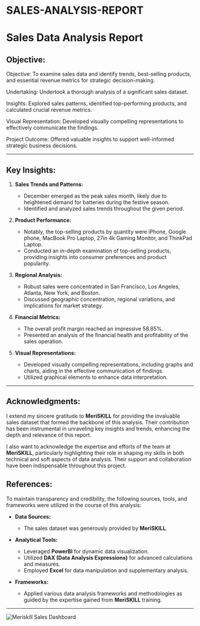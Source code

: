 # SALES-ANALYSIS-REPORT
# Sales Data Analysis Report

## Objective:
Objective: To examine sales data and identify trends, best-selling products, and essential revenue metrics for strategic decision-making.

Undertaking: Undertook a thorough analysis of a significant sales dataset.

Insights: Explored sales patterns, identified top-performing products, and calculated crucial revenue metrics.

Visual Representation: Developed visually compelling representations to effectively communicate the findings.

Project Outcome: Offered valuable insights to support well-informed strategic business decisions.

---

## Key Insights:

1. **Sales Trends and Patterns:**
   - December emerged as the peak sales month, likely due to heightened demand for batteries during the festive season.
   - Identified and analyzed sales trends throughout the given period.

2. **Product Performance:**
   - Notably, the top-selling products by quantity were iPhone, Google phone, MacBook Pro Laptop, 27in 4k Gaming Monitor, and ThinkPad Laptop.
   - Conducted an in-depth examination of top-selling products, providing insights into consumer preferences and product popularity.

3. **Regional Analysis:**
   - Robust sales were concentrated in San Francisco, Los Angeles, Atlanta, New York, and Boston.
   - Discussed geographic concentration, regional variations, and implications for market strategy.

4. **Financial Metrics:**
   - The overall profit margin reached an impressive 58.85%.
   - Presented an analysis of the financial health and profitability of the sales operation.

5. **Visual Representations:**
   - Developed visually compelling representations, including graphs and charts, aiding in the effective communication of findings.
   - Utilized graphical elements to enhance data interpretation.

---

## Acknowledgments:
I extend my sincere gratitude to **MeriSKILL** for providing the invaluable sales dataset that formed the backbone of this analysis. Their contribution has been instrumental in unraveling key insights and trends, enhancing the depth and relevance of this report.

I also want to acknowledge the expertise and efforts of the team at **MeriSKILL**, particularly highlighting their role in shaping my skills in both technical and soft aspects of data analysis. Their support and collaboration have been indispensable throughout this project.

## References:
To maintain transparency and credibility, the following sources, tools, and frameworks were utilized in the course of this analysis:

- **Data Sources:**
  - The sales dataset was generously provided by **MeriSKILL**.

- **Analytical Tools:**
  - Leveraged **PowerBI** for dynamic data visualization.
  - Utilized **DAX (Data Analysis Expressions)** for advanced calculations and measures.
  - Employed **Excel** for data manipulation and supplementary analysis.

- **Frameworks:**
  - Applied various data analysis frameworks and methodologies as guided by the expertise gained from **MeriSKILL** training.

---
![Meriskill Sales Dashboard](https://github.com/Tomtwiny121/SALES-ANALYSIS-REPORT/assets/128513453/f81ef6be-9735-4eaf-9582-b55285171572)
